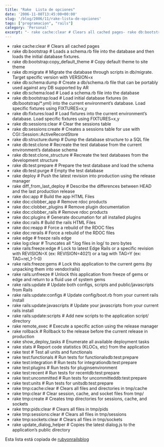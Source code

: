 ```yaml
---
title: "Rake  Lista de opciones"
date: '2006-11-08T13:45:00+00:00'
slug: '/blog/2006/11/rake-lista-de-opciones'
tags: ["programacion", "rails"]
category: 'Personal'
excerpt: "- rake cache:clear # Clears all cached pages- rake db:bootstrap # Loads a schema.rb file into the database and then loads the initial database fixtures.- rake db:bootstrap:copy\_default\_theme # Copy..."
---
```

- rake cache:clear # Clears all cached pages
- rake db:bootstrap # Loads a schema.rb file into the database and then loads the initial database fixtures.
- rake db:bootstrap:copy\_default\_theme # Copy default theme to site theme
- rake db:migrate # Migrate the database through scripts in db/migrate. Target specific version with VERSION=x
- rake db:schema:dump # Create a db/schema.rb file that can be portably used against any DB supported by AR
- rake db:schema:load # Load a schema.rb file into the database
- rake db:bootstrap:load # Load initial database fixtures (in db/bootstrap/\*.yml) into the current environment’s database. Load specific fixtures using FIXTURES=x,y
- rake db:fixtures:load # Load fixtures into the current environment’s database. Load specific fixtures using FIXTURES=x,y
- rake db:sessions:clear # Clear the sessions table
- rake db:sessions:create # Creates a sessions table for use with CGI::Session::ActiveRecordStore
- rake db:structure:dump # Dump the database structure to a SQL file
- rake db:test:clone # Recreate the test database from the current environment’s database schema
- rake db:test:clone\_structure # Recreate the test databases from the development structure
- rake db:test:prepare # Prepare the test database and load the schema
- rake db:test:purge # Empty the test database
- rake deploy # Push the latest revision into production using the release manager
- rake diff\_from\_last\_deploy # Describe the differences between HEAD and the last production release
- rake doc:app # Build the app HTML Files
- rake doc:clobber\_app # Remove rdoc products
- rake doc:clobber\_plugins # Remove plugin documentation
- rake doc:clobber\_rails # Remove rdoc products
- rake doc:plugins # Generate documation for all installed plugins
- rake doc:rails # Build the rails HTML Files
- rake doc:reapp # Force a rebuild of the RDOC files
- rake doc:rerails # Force a rebuild of the RDOC files
- rake edge # freeze rails edge
- rake log:clear # Truncates all \*.log files in log/ to zero bytes
- rake rails:freeze:edge # Lock to latest Edge Rails or a specific revision with REVISION=X (ex: REVISION=4021) or a tag with TAG=Y (ex: TAG=rel\_1-1-0)
- rake rails:freeze:gems # Lock this application to the current gems (by unpacking them into vendor/rails)
- rake rails:unfreeze # Unlock this application from freeze of gems or edge and return to a fluid use of system gems
- rake rails:update # Update both configs, scripts and public/javascripts from Rails
- rake rails:update:configs # Update config/boot.rb from your current rails install
- rake rails:update:javascripts # Update your javascripts from your current rails install
- rake rails:update:scripts # Add new scripts to the application script/ directory
- rake remote\_exec # Execute a specific action using the release manager
- rake rollback # Rollback to the release before the current release in production
- rake show\_deploy\_tasks # Enumerate all available deployment tasks
- rake stats # Report code statistics (KLOCs, etc) from the application
- rake test # Test all units and functionals
- rake test:functionals # Run tests for functionalsdb:test:prepare
- rake test:integration # Run tests for integrationdb:test:prepare
- rake test:plugins # Run tests for pluginsenvironment
- rake test:recent # Run tests for recentdb:test:prepare
- rake test:uncommitted # Run tests for uncommitteddb:test:prepare
- rake test:units # Run tests for unitsdb:test:prepare
- rake tmp:cache:clear # Clears all files and directories in tmp/cache
- rake tmp:clear # Clear session, cache, and socket files from tmp/
- rake tmp:create # Creates tmp directories for sessions, cache, and sockets
- rake tmp:pids:clear # Clears all files in tmp/pids
- rake tmp:sessions:clear # Clears all files in tmp/sessions
- rake tmp:sockets:clear # Clears all files in tmp/sockets
- rake update\_dialog\_helper # Copies the latest dialog.js to the application’s public directory

Esta lista está copiada de [rubyonrailsblog](http://www.rubyonrailsblog.com/articles/2006/09/14/rails-rake-tasks-reference)

